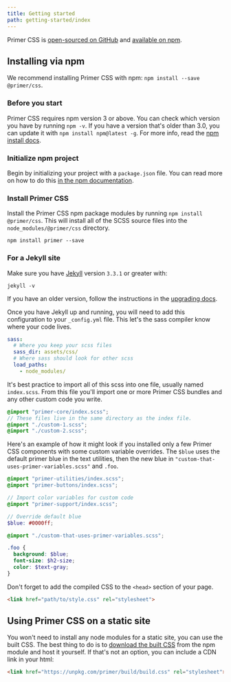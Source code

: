 ```yaml
---
title: Getting started
path: getting-started/index
---
```


Primer CSS is [open-sourced on GitHub](https://github.com/primer/primer) and [available on npm](https://www.npmjs.com/package/primer).

## Installing via npm

We recommend installing Primer CSS with npm: `npm install --save @primer/css`.

### Before you start

Primer CSS requires npm version 3 or above. You can check which version you have by running `npm -v`. If you have a version that's older than 3.0, you can update it with `npm install npm@latest -g`. For more info, read the [npm install docs](https://docs.npmjs.com/getting-started/installing-node).

### Initialize npm project

Begin by initializing your project with a `package.json` file. You can read more on how to do this [in the npm documentation](https://docs.npmjs.com/getting-started/using-a-package.json#creating-a-packagejson).

### Install Primer CSS

Install the Primer CSS npm package modules by running `npm install @primer/css`. This will install all of the SCSS source files into the `node_modules/@primer/css` directory.

```
npm install primer --save
```

### For a Jekyll site

Make sure you have [Jekyll](https://jekyllrb.com/) version `3.3.1` or greater with:

```
jekyll -v
```

If you have an older version, follow the instructions in the [upgrading docs](https://jekyllrb.com/docs/upgrading/).

Once you have Jekyll up and running, you will need to add this configuration to your `_config.yml` file. This let's the sass compiler know where your code lives.

```yml
sass:
  # Where you keep your scss files
  sass_dir: assets/css/
  # Where sass should look for other scss
  load_paths:
    - node_modules/
```

It's best practice to import all of this scss into one file, usually named `index.scss`. From this file you'll import one or more Primer CSS bundles and any other custom code you write.

```scss
@import "primer-core/index.scss";
// These files live in the same directory as the index file.
@import "./custom-1.scss";
@import "./custom-2.scss";
```

Here's an example of how it might look if you installed only a few Primer CSS components with some custom variable overrides. The `$blue` uses the default primer blue in the text utilities, then the new blue in `"custom-that-uses-primer-variables.scss"` and `.foo`.

```scss
@import "primer-utilities/index.scss";
@import "primer-buttons/index.scss";

// Import color variables for custom code
@import "primer-support/index.scss";

// Override default blue
$blue: #0000ff;

@import "./custom-that-uses-primer-variables.scss";

.foo {
  background: $blue;
  font-size: $h2-size;
  color: $text-gray;
}
```

Don't forget to add the compiled CSS to the `<head>` section of your page.

```html inert=true
<link href="path/to/style.css" rel="stylesheet">
```

## Using Primer CSS on a static site

You won't need to install any node modules for a static site, you can use the built CSS. The best thing to do is to [download the built CSS](https://unpkg.com/primer/build/build.css) from the npm module and host it yourself. If that's not an option, you can include a CDN link in your html:

```html inert=true
<link href="https://unpkg.com/primer/build/build.css" rel="stylesheet">
```
